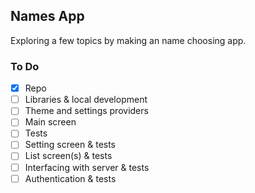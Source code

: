 ## Names App

Exploring a few topics by making an name choosing app.

### To Do

- [x] Repo
- [ ] Libraries & local development
- [ ] Theme and settings providers
- [ ] Main screen
- [ ] Tests
- [ ] Setting screen & tests
- [ ] List screen(s) & tests
- [ ] Interfacing with server & tests
- [ ] Authentication & tests
